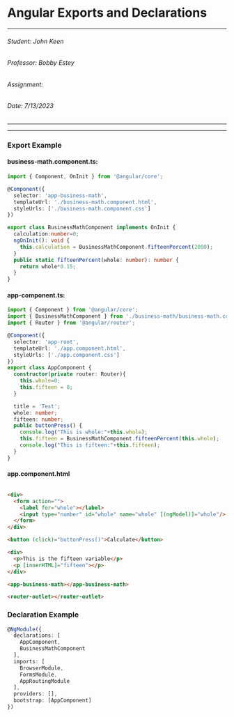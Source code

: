 # Angular Exports and Declarations

---
###### Student: John Keen
###### Professor: Bobby Estey
###### Assignment: 
###### Date: 7/13/2023

---

---
### Export Example

#### business-math.component.ts:

```typescript
import { Component, OnInit } from '@angular/core';

@Component({
  selector: 'app-business-math',
  templateUrl: './business-math.component.html',
  styleUrls: ['./business-math.component.css']
})

export class BusinessMathComponent implements OnInit {
  calculation:number=0;
  ngOnInit(): void {
    this.calculation = BusinessMathComponent.fifteenPercent(2000);
  }
  public static fifteenPercent(whole: number): number {
    return whole*0.15;
  }
}
```

#### app-component.ts:

```typescript
import { Component } from '@angular/core';
import { BusinessMathComponent } from './business-math/business-math.component';
import { Router } from '@angular/router';

@Component({
  selector: 'app-root',
  templateUrl: './app.component.html',
  styleUrls: ['./app.component.css']
})
export class AppComponent {
  constructor(private router: Router){
    this.whole=0;
    this.fifteen = 0;
  }

  title = 'Test';
  whole: number;
  fifteen: number;
  public buttonPress() {
    console.log("This is whole:"+this.whole);
    this.fifteen = BusinessMathComponent.fifteenPercent(this.whole);
    console.log("This is fifteen:"+this.fifteen);
  }
}
```

#### app.component.html

```html

<div>
  <form action="">
    <label for="whole"></label>
    <input type="number" id="whole" name="whole" [(ngModel)]="whole"/>
  </form>
</div>

<button (click)="buttonPress()">Calculate</button>

<div>
  <p>This is the fifteen variable</p>
  <p [innerHTML]="fifteen"></p>
</div>

<app-business-math></app-business-math>

<router-outlet></router-outlet>
```

### Declaration Example

```typescript
@NgModule({
  declarations: [
    AppComponent,
    BusinessMathComponent
  ],
  imports: [
    BrowserModule,
    FormsModule,
    AppRoutingModule
  ],
  providers: [],
  bootstrap: [AppComponent]
})
```